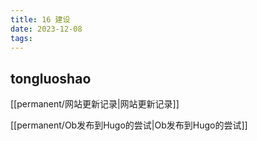 ```yaml
---
title: 16 建设
date: 2023-12-08
tags:
---
```


## tongluoshao

[[permanent/网站更新记录|网站更新记录]]

[[permanent/Ob发布到Hugo的尝试|Ob发布到Hugo的尝试]]